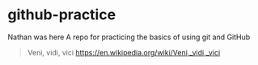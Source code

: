 # github-practice
Nathan was here
A repo for practicing the basics of using git and GitHub
>Veni, vidi, vici
https://en.wikipedia.org/wiki/Veni,_vidi,_vici

